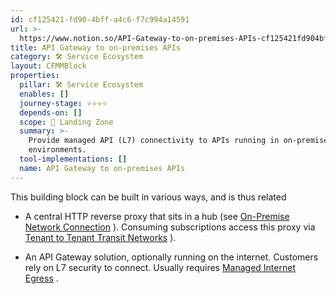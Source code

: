 ```yaml
---
id: cf125421-fd90-4bff-a4c6-f7c994a14591
url: >-
  https://www.notion.so/API-Gateway-to-on-premises-APIs-cf125421fd904bffa4c6f7c994a14591
title: API Gateway to on-premises APIs
category: 🛠 Service Ecosystem
layout: CFMMBlock
properties:
  pillar: 🛠 Service Ecosystem
  enables: []
  journey-stage: ⭐️⭐️⭐️⭐️
  depends-on: []
  scope: 🛬 Landing Zone
  summary: >-
    Provide managed API (L7) connectivity to APIs running in on-premise
    environments.
  tool-implementations: []
  name: API Gateway to on-premises APIs
---
```


This building block can be built in various ways, and is thus related

- A central HTTP reverse proxy that sits in a hub (see [On-Premise Network Connection](/maturity-model/service-ecosystem/on-premise-network-connection.md) ). Consuming subscriptions access this proxy via [Tenant to Tenant Transit Networks](/maturity-model/service-ecosystem/tenant-to-tenant-transit-networks.md) ).

- An API Gateway solution, optionally running on the internet. Customers rely on L7 security to connect. Usually requires [Managed Internet Egress](/maturity-model/service-ecosystem/managed-internet-egress.md) .